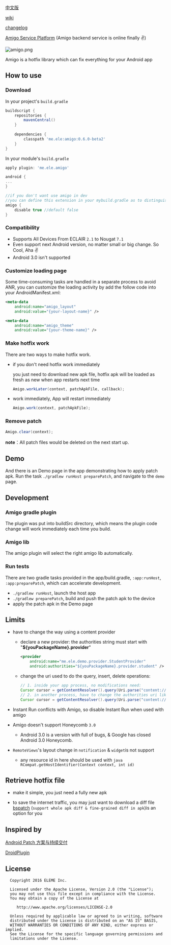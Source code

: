 
[中文版](https://github.com/eleme/Amigo/blob/master/README_zh.md#amigo)

[wiki](https://github.com/eleme/Amigo/wiki)

[changelog](https://github.com/eleme/Amigo/blob/master/CHANGELOG.md)

[Amigo Service Platform](https://amigo.ele.me) (Amigo backend service is online finally :v:)

![amigo.png](http://amigotheband.com/wp-content/uploads/2015/02/logo_amigo-yellow.png)  

Amigo is a hotfix library which can fix everything for your Android app

## How to use 
### Download
In your project's `build.gradle`

```groovy
buildscript { 
    repositories {
        mavenCentral()
    }
    
    dependencies {
        classpath 'me.ele:amigo:0.6.0-beta2'
    }
}
```

In your module's `build.gradle`

```groovy
apply plugin: 'me.ele.amigo'

android {
...
}

//if you don't want use amigo in dev
//you can define this extension in your mybuild.gradle as to distinguish debug & release build
amigo {
    disable true //default false
}

```


### Compatibility

- Supports All Devices From ECLAIR `2.1` to Nougat `7.1`
- Even support next Android version, no matter small or big change. So Cool, Aha :v:
- Android 3.0 isn't supported

### Customize loading page
Some time-consuming tasks are handled in a separate process to avoid ANR, you can customize the loading activity by add the follow code into your AndroidManifest.xml:

```xml
<meta-data
    android:name="amigo_layout"
    android:value="{your-layout-name}" />

<meta-data
    android:name="amigo_theme"
    android:value="{your-theme-name}" />
```

### Make hotfix work
There are two ways to make hotfix work.

* if you don't need hotfix work immediately
 
  you just need to download new apk file, hotfix apk will be loaded as fresh as new when app restarts next time
	
	```java
    Amigo.workLater(context, patchApkFile, callback);
    ```
    
* work immediately, App will restart immediately
	
	```java
	Amigo.work(context, patchApkFile);
	```
	
### Remove patch

```java
Amigo.clear(context);
```
    
**note**：All patch files would be deleted on the next start up.

## Demo
And there is an Demo page in the app demonstrating how to apply patch apk.
Run the task `./gradlew runHost preparePatch`, and navigate to the `demo` page.

## Development

### Amigo gradle plugin
The plugin was put into buildSrc directory, which means the plugin code change will work immediately each time you build.

### Amigo lib
The amigo plugin will select the right amigo lib automatically.

### Run tests
There are two gradle tasks provided in the app/build.gradle, `:app:runHost`, `:app:preparePatch`, which can accelerate development.

* `./gradlew runHost`, launch the host app
* `./gradlew preparePatch`, build and push the patch apk to the device
* apply the patch apk in the Demo page

## Limits
 - have to change the way using a content provider
    * declare a new provider: the authorities string must start with "**${youPackageName}.provider**"
    
        ```xml
        <provider
            android:name="me.ele.demo.provider.StudentProvider"
            android:authorities="${youPackageName}.provider.student" />
        ```
        
    * change the uri used to do the query, insert, delete operations:
     
        ```java
        // 1. inside your app process, no modifications need:
        Cursor cursor = getContentResolver().query(Uri.parse("content://" + getPackageName() + ".provider.student?id=0"), null, null, null, null);
        // 2. in another process, have to change the authorities uri like the following : 
        Cursor cursor = getContentResolver().query(Uri.parse("content://" + targetPackageName + ".provider/student?id=0"), null, null, null, null);
        ```
        
 -  Instant Run conflicts with Amigo, so disable Instant Run when used with amigo
 
 -  Amigo doesn't support Honeycomb `3.0`
    * Android 3.0 is a version with full of bugs, & Google has closed Android 3.0 Honeycomb.
    
 - `RemoteViews`'s layout change in `notification` & `widget`is not support   
    * any resource id in here should be used with ```java RCompat.getHostIdentifier(Context context, int id) ```

## Retrieve hotfix file

- make it simple, you just need a fully new apk

- to save the internet traffic, you may just want to download a diff file
  [bspatch](https://github.com/eleme/bspatch) (`support whole apk diff & fine-grained diff in apk`)is an option for you
  

## Inspired by

[Android Patch 方案与持续交付](http://dev.qq.com/topic/57a31921ac3a1fb613dd40f3)

[DroidPlugin](https://github.com/DroidPluginTeam/DroidPlugin)


## License


	  Copyright 2016 ELEME Inc.

	  Licensed under the Apache License, Version 2.0 (the "License");
	  you may not use this file except in compliance with the License.
	  You may obtain a copy of the License at

	     http://www.apache.org/licenses/LICENSE-2.0

	  Unless required by applicable law or agreed to in writing, software
	  distributed under the License is distributed on an "AS IS" BASIS,
	  WITHOUT WARRANTIES OR CONDITIONS OF ANY KIND, either express or implied.
	  See the License for the specific language governing permissions and
	  limitations under the License.
